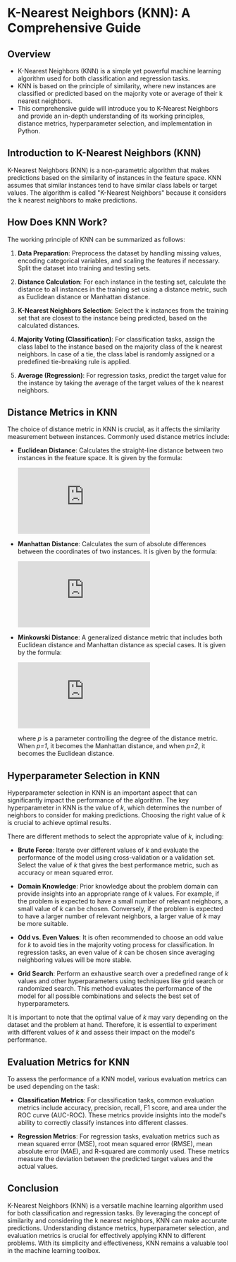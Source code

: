 
# K-Nearest Neighbors (KNN): A Comprehensive Guide

## Overview
- K-Nearest Neighbors (KNN) is a simple yet powerful machine learning algorithm used for both classification and regression tasks.
- KNN is based on the principle of similarity, where new instances are classified or predicted based on the majority vote or average of their k nearest neighbors.
- This comprehensive guide will introduce you to K-Nearest Neighbors and provide an in-depth understanding of its working principles, distance metrics, hyperparameter selection, and implementation in Python.

## Introduction to K-Nearest Neighbors (KNN)
K-Nearest Neighbors (KNN) is a non-parametric algorithm that makes predictions based on the similarity of instances in the feature space. KNN assumes that similar instances tend to have similar class labels or target values. The algorithm is called "K-Nearest Neighbors" because it considers the k nearest neighbors to make predictions.

## How Does KNN Work?
The working principle of KNN can be summarized as follows:

1. **Data Preparation**: Preprocess the dataset by handling missing values, encoding categorical variables, and scaling the features if necessary. Split the dataset into training and testing sets.

2. **Distance Calculation**: For each instance in the testing set, calculate the distance to all instances in the training set using a distance metric, such as Euclidean distance or Manhattan distance.

3. **K-Nearest Neighbors Selection**: Select the k instances from the training set that are closest to the instance being predicted, based on the calculated distances.

4. **Majority Voting (Classification)**: For classification tasks, assign the class label to the instance based on the majority class of the k nearest neighbors. In case of a tie, the class label is randomly assigned or a predefined tie-breaking rule is applied.

5. **Average (Regression)**: For regression tasks, predict the target value for the instance by taking the average of the target values of the k nearest neighbors.

## Distance Metrics in KNN
The choice of distance metric in KNN is crucial, as it affects the similarity measurement between instances. Commonly used distance metrics include:

- **Euclidean Distance**: Calculates the straight-line distance between two instances in the feature space. It is given by the formula:

   ![Euclidean Distance Formula](https://latex.codecogs.com/png.latex?%5Csqrt%7B%5Csum_%7Bi%3D1%7D%5En%28x_i%20-%20y_i%29%5E2%7D)

- **Manhattan Distance**: Calculates the sum of absolute differences between the coordinates of two instances. It is given by the formula:

   ![Manhattan Distance Formula](https://latex.codecogs.com/png.latex?%5Csum_%7Bi%3D1%7D%5En%7C%20x_i%20-%20y_i%7C)

- **Minkowski Distance**: A generalized distance metric that includes both Euclidean distance and Manhattan distance as special cases. It is given by the formula:

   ![Minkowski Distance Formula](https://latex.codecogs.com/png.latex?%5Cleft%28%5Csum_%7Bi%3D1%7D%5En%7C%20x_i%20-%20y_i%7C%5Ep%20%5Cright%29%5E%7B1/p%7D)

   where *p* is a parameter controlling the degree of the distance metric. When *p=1*, it becomes the Manhattan distance, and when *p=2*, it becomes the Euclidean distance.

## Hyperparameter Selection in KNN
Hyperparameter selection in KNN is an important aspect that can significantly impact the performance of the algorithm. The key hyperparameter in KNN is the value of *k*, which determines the number of neighbors to consider for making predictions. Choosing the right value of *k* is crucial to achieve optimal results. 

There are different methods to select the appropriate value of *k*, including:

- **Brute Force**: Iterate over different values of *k* and evaluate the performance of the model using cross-validation or a validation set. Select the value of *k* that gives the best performance metric, such as accuracy or mean squared error.

- **Domain Knowledge**: Prior knowledge about the problem domain can provide insights into an appropriate range of *k* values. For example, if the problem is expected to have a small number of relevant neighbors, a small value of *k* can be chosen. Conversely, if the problem is expected to have a larger number of relevant neighbors, a larger value of *k* may be more suitable.

- **Odd vs. Even Values**: It is often recommended to choose an odd value for *k* to avoid ties in the majority voting process for classification. In regression tasks, an even value of *k* can be chosen since averaging neighboring values will be more stable.

- **Grid Search**: Perform an exhaustive search over a predefined range of *k* values and other hyperparameters using techniques like grid search or randomized search. This method evaluates the performance of the model for all possible combinations and selects the best set of hyperparameters.

It is important to note that the optimal value of *k* may vary depending on the dataset and the problem at hand. Therefore, it is essential to experiment with different values of *k* and assess their impact on the model's performance.

## Evaluation Metrics for KNN
To assess the performance of a KNN model, various evaluation metrics can be used depending on the task:

- **Classification Metrics**: For classification tasks, common evaluation metrics include accuracy, precision, recall, F1 score, and area under the ROC curve (AUC-ROC). These metrics provide insights into the model's ability to correctly classify instances into different classes.

- **Regression Metrics**: For regression tasks, evaluation metrics such as mean squared error (MSE), root mean squared error (RMSE), mean absolute error (MAE), and R-squared are commonly used. These metrics measure the deviation between the predicted target values and the actual values.

## Conclusion
K-Nearest Neighbors (KNN) is a versatile machine learning algorithm used for both classification and regression tasks. By leveraging the concept of similarity and considering the k nearest neighbors, KNN can make accurate predictions. Understanding distance metrics, hyperparameter selection, and evaluation metrics is crucial for effectively applying KNN to different problems. With its simplicity and effectiveness, KNN remains a valuable tool in the machine learning toolbox.
